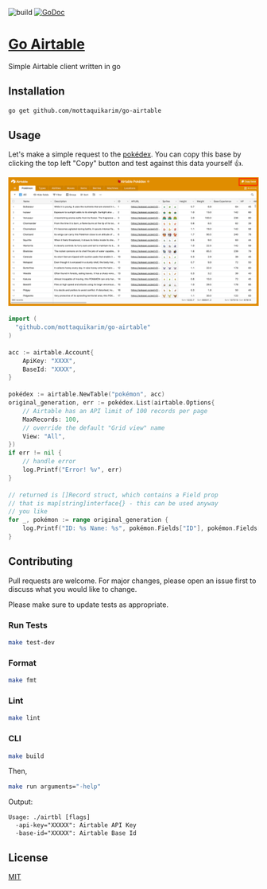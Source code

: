 ![build](https://github.com/mottaquikarim/go-airtable/workflows/Build%20Status/badge.svg) [![GoDoc](https://godoc.org/github.com/mottaquikarim/go-airtable?status.svg)](https://godoc.org/github.com/mottaquikarim/go-airtable)
# [Go Airtable](https://godoc.org/github.com/mottaquikarim/go-airtable)
Simple Airtable client written in go

## Installation

```bash
go get github.com/mottaquikarim/go-airtable
```

## Usage

Let's make a simple request to the [pokédex](https://airtable.com/shrOgMitqYo4PE2GW). You can copy this base by clicking the top left "Copy" button and test against this data yourself 👍.

![img](assets/airtable.png)

```go
import (
  "github.com/mottaquikarim/go-airtable"
)

acc := airtable.Account{
	ApiKey: "XXXX",
	BaseId: "XXXX",
}

pokédex := airtable.NewTable("pokémon", acc)
original_generation, err := pokédex.List(airtable.Options{
	// Airtable has an API limit of 100 records per page
	MaxRecords: 100,
	// override the default "Grid view" name
	View: "All",
})
if err != nil {
	// handle error
	log.Printf("Error! %v", err)
}

// returned is []Record struct, which contains a Field prop
// that is map[string]interface{} - this can be used anyway
// you like
for _, pokémon := range original_generation {
	log.Printf("ID: %s Name: %s", pokémon.Fields["ID"], pokémon.Fields["Name"])
}
```

## Contributing
Pull requests are welcome. For major changes, please open an issue first to discuss what you would like to change.

Please make sure to update tests as appropriate.

### Run Tests

```bash
make test-dev
```

### Format

```bash
make fmt
```

### Lint

```bash
make lint
```

### CLI

```bash
make build
```

Then,

```bash
make run arguments="-help"
```

Output:
```
Usage: ./airtbl [flags]
  -api-key="XXXXX": Airtable API Key
  -base-id="XXXXX": Airtable Base Id
```

## License
[MIT](https://choosealicense.com/licenses/mit/)
